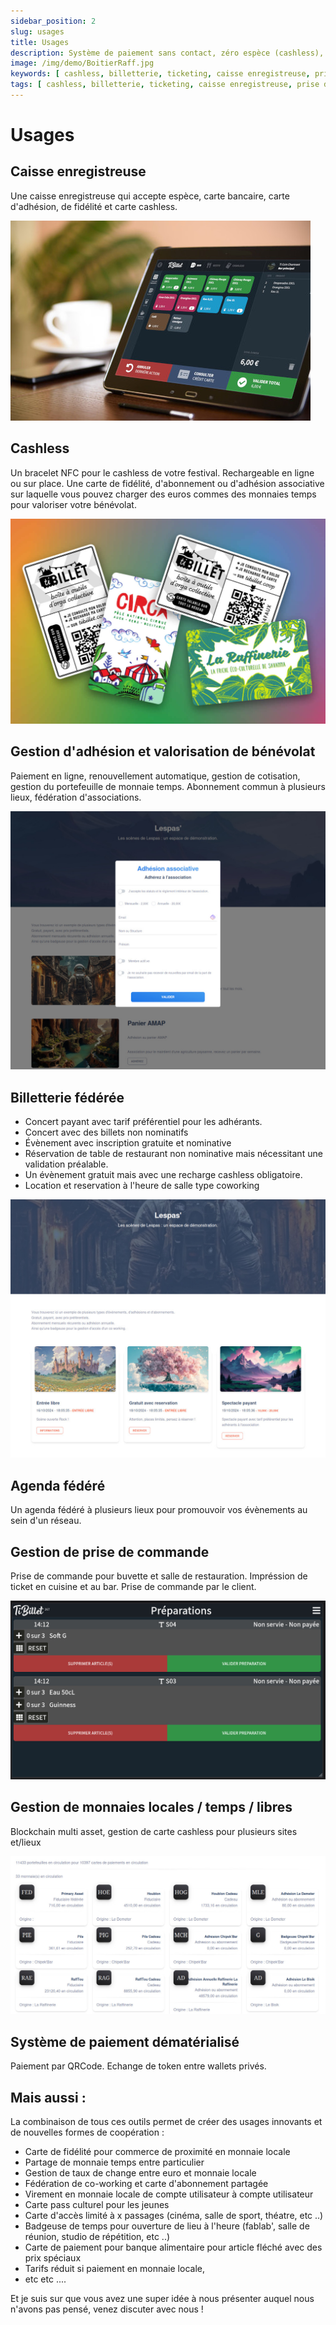 ```yaml
---
sidebar_position: 2
slug: usages
title: Usages
description: Système de paiement sans contact, zéro espèce (cashless), de gestion d'évènement, de gestion de salle de restauration, d'engagement associatif et d'achat de billets en ligne … mais pas uniquement !
image: /img/demo/BoitierRaff.jpg
keywords: [ cashless, billetterie, ticketing, caisse enregistreuse, prise de commandes, paiement dématérialisé, monnaies locales, monnaies temps, logiciel libre, open source, coopérative ]
tags: [ cashless, billetterie, ticketing, caisse enregistreuse, prise de commandes, paiement dématérialisé, monnaies locales, monnaies temps, logiciel libre, open source, coopérative ]
---
```

# Usages 

## Caisse enregistreuse

Une caisse enregistreuse qui accepte espèce, carte bancaire, carte d'adhésion, de fidélité et carte cashless.

![caisse1](/img/demo/maq2-420.jpg)

## Cashless

Un bracelet NFC pour le cashless de votre festival. Rechargeable en ligne ou sur place. Une carte de fidélité,
d'abonnement ou d'adhésion associative sur laquelle vous pouvez charger des euros commes des monnaies temps pour
valoriser votre bénévolat.

![caisse1](/img/demo/cartes.jpg)

## Gestion d'adhésion et valorisation de bénévolat

Paiement en ligne, renouvellement automatique, gestion de cotisation, gestion du portefeuille de monnaie temps.
Abonnement commun à plusieurs lieux, fédération d'associations.

![adhésion](/img/demo/BilletDemo4_adhesion.jpg)

## Billetterie fédérée

- Concert payant avec tarif préférentiel pour les adhérants.
- Concert avec des billets non nominatifs
- Évènement avec inscription gratuite et nominative
- Réservation de table de restaurant non nominative mais nécessitant une validation préalable.
- Un évènement gratuit mais avec une recharge cashless obligatoire.
- Location et reservation à l'heure de salle type coworking

![billet](/img/demo/BilletDemo1.jpg)

## Agenda fédéré

Un agenda fédéré à plusieurs lieux pour promouvoir vos évènements au sein d'un réseau.

## Gestion de prise de commande

Prise de commande pour buvette et salle de restauration. Impréssion de ticket en cuisine et au bar. Prise de commande
par le client.

![commande](/img/demo/CashlessDemo6.jpg)

## Gestion de monnaies locales / temps / libres

Blockchain multi asset, gestion de carte cashless pour plusieurs sites et/lieux

![fedow](/img/demo/fedow_beta.jpg)

## Système de paiement dématérialisé

Paiement par QRCode. Echange de token entre wallets privés.


## Mais aussi :

La combinaison de tous ces outils permet de créer des usages innovants et de nouvelles formes de coopération :

- Carte de fidélité pour commerce de proximité en monnaie locale
- Partage de monnaie temps entre particulier
- Gestion de taux de change entre euro et monnaie locale
- Fédération de co-working et carte d'abonnement partagée
- Virement en monnaie locale de compte utilisateur à compte utilisateur
- Carte pass culturel pour les jeunes
- Carte d'accès limité à x passages (cinéma, salle de sport, théatre, etc ..)
- Badgeuse de temps pour ouverture de lieu à l'heure (fablab', salle de réunion, studio de répétition, etc ..)
- Carte de paiement pour banque alimentaire pour article fléché avec des prix spéciaux
- Tarifs réduit si paiement en monnaie locale,
- etc etc ....

Et je suis sur que vous avez une super idée à nous présenter auquel nous n'avons pas pensé, venez discuter avec nous !